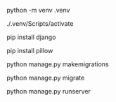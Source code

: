 
python -m venv .venv

./.venv/Scripts/activate

pip install django

pip install pillow

python manage.py makemigrations

python manage.py migrate

python manage.py runserver
